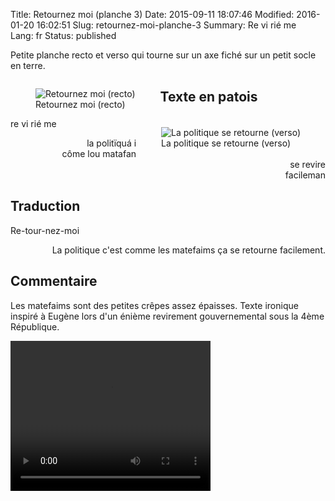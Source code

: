 Title: Retournez moi (planche 3)
Date: 2015-09-11 18:07:46
Modified: 2016-01-20 16:02:51
Slug: retournez-moi-planche-3
Summary: Re  vi  rié  me  
Lang: fr
Status: published

 Petite planche recto et verso qui tourne sur un axe fiché sur un petit socle en terre.


<figure class="image-block" style="float: left;">
  <img alt="Retournez moi (recto)" src="{static}/images/planche_3recto2.png">
  <figcaption style="max-width: 308px">Retournez moi (recto)</figcaption>
</figure>


<figure class="image-block" style="float: right;">
  <img alt="La politique se retourne (verso)" src="{static}/images/planche_3_verso.png">
  <figcaption style="max-width: 281px">La politique se retourne (verso)</figcaption>
</figure>

## Texte en patois
re  vi  rié  me

<p style="text-align:right;">
la   politïquá   i<br/>
côme lou matafan<br/>
se  revire<br/>
facileman
</p>

## Traduction
Re-tour-nez-moi


<p style="text-align:right;">La politique c'est comme les  matefaims ça se retourne facilement.</p>

## Commentaire
Les matefaims sont des petites crêpes assez épaisses.
Texte ironique inspiré à Eugène lors d'un énième revirement gouvernemental sous la 4ème République.

<video width="320" height="240" controls>
  <source src="{static}/videos/video_3.mp4" type="video/mp4">
</video>
